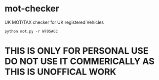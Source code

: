 # mot-checker
UK MOT/TAX checker for UK registered Vehicles


```
python mot.py -r W705ACC
```





# THIS IS ONLY FOR PERSONAL USE DO NOT USE IT COMMERICALLY AS THIS IS UNOFFICAL WORK
